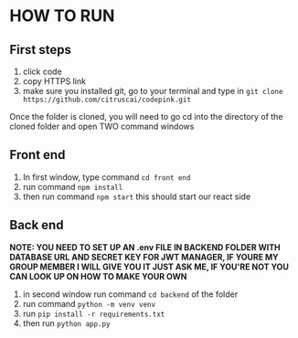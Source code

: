 # HOW TO RUN

## First steps
1. click code
2. copy HTTPS link
3. make sure you installed git, go to your terminal and type in ```git clone https://github.com/citruscai/codepink.git```

Once the folder is cloned, you will need to go cd into the directory of the cloned folder and open TWO command windows
 
## Front end
1. In first window, type command
   ```cd front end```
2. run command ```npm install```
3. then run command ```npm start``` this should start our react side

## Back end
**NOTE: YOU NEED TO SET UP AN .env FILE IN BACKEND FOLDER WITH DATABASE URL AND SECRET KEY FOR JWT MANAGER, IF YOURE MY GROUP MEMBER I WILL GIVE YOU IT JUST ASK ME, IF YOU'RE NOT YOU CAN LOOK UP ON HOW TO MAKE YOUR OWN**
1. in second window run command ```cd backend``` of the folder
2. run command ```python -m venv venv```
3. run ```pip install -r requirements.txt```
4. then run ```python app.py```

   
